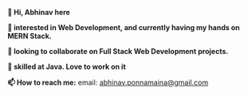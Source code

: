 **👋 Hi, Abhinav here**

**👀 interested in Web Development, and currently having my hands on MERN Stack.**

**🌱 looking to collaborate on Full Stack Web Development projects.**

**💞️ skilled at Java. Love to work on it**

**📫 How to reach me:**
 email: abhinav.ponnamaina@gmail.com


<!---
AbhinavRaj-7769/AbhinavRaj-7769 is a ✨ special ✨ repository because its `README.md` (this file) appears on your GitHub profile.
You can click the Preview link to take a look at your changes.
--->
